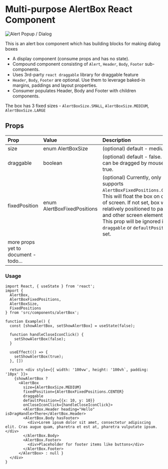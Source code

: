 # Multi-purpose AlertBox React Component

![Alert Popup / Dialog](./img/alert-popup.png)

This is an alert box component which has building blocks for making dialog boxes

- A display component (consume props and has no state).
- Compound component consisting of `Alert`, `Header`, `Body`, `Footer` sub-components.
- Uses 3rd-party `react draggable` library for draggable feature
- `Header`, `Body`, `Footer` are optional. Use them to leverage baked-in margins, paddings and layout properties.
- Consumer populates Header, Body and Footer with children components.

The box has 3 fixed sizes - `AlertBoxSize.SMALL`, `AlertBoxSize.MEDIUM`, `AlertBoxSize.LARGE`

## Props

| Prop                                 | Value                       | Description                                                                                                                                                                                                                                                                |
| :----------------------------------- | :-------------------------- | :------------------------------------------------------------------------------------------------------------------------------------------------------------------------------------------------------------------------------------------------------------------------- |
| size                                 | enum AlertBoxSize           | (optional) default - medium.                                                                                                                                                                                                                                               |
| draggable                            | boolean                     | (optional) default - false. Box is can be dragged by mouse if true.                                                                                                                                                                                                        |
| fixedPosition                        | enum AlertBoxFixedPositions | (optional) Currently, only supports `AlertBoxFixedPositions.CENTER`. This will float the box on center of screen. If not set, box will be relatively positioned to parent and other screen elements. This prop will be ignored if `draggable` or `defaultPosition` is set. |
| more props yet to document - todo... |                             |

### Usage

```
import React, { useState } from 'react';
import {
  AlertBox,
  AlertBoxFixedPositions,
  AlertBoxSize,
  FixedPositions
} from 'src/components/alertBox';

function Example() {
  const [showAlertBox, setShowAlertBox] = useState(false);

  function handleCloseIconClick() {
    setShowAlertBox(false);
  }

  useEffect(() => {
    setShowAlertBox(true);
  }, [])

  return <div style={{ width: '100vw', height: '100vh`, padding: '10px' }}>
    {showAlertBox ?
      <AlertBox
        size={AlertBoxSize.MEDIUM}
        fixedPosition={AlertBoxFixedPositions.CENTER}
        draggable
        defaultPosition={{x: 10, y: 10}}
        onCloseIconClick={handleCloseIconClick}>
        <AlertBox.Header heading="Hello" isDragHandle>There</AlertBox.Header>
        <AlertBox.Body hasFooter>
          <div>Lorem ipsum dolor sit amet, consectetur adipiscing elit. Cras augue quam, pharetra et est at, pharetra vulputate ipsum. </div>
        </AlertBox.Body>
        <AlertBox.Footer>
          <div>Placeholder for footer items like buttons</div>
        </AlertBox.Footer>
      </AlertBox> : null }
  </div>
}

```
